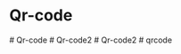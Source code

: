 # Qr-code
#   Q r - c o d e  
 #   Q r - c o d e 2  
 #   Q r - c o d e 2  
 #   q r c o d e  
 